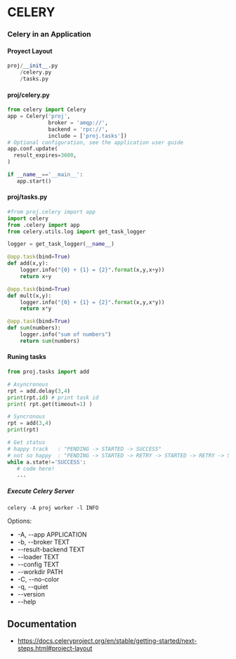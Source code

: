 # CELERY

### Celery in an Application

#### Proyect Layout

```python
proj/__init__.py
    /celery.py
    /tasks.py
```

#### proj/celery.py
```python
from celery import Celery
app = Celery('proj', 
             broker = 'amqp://',
             backend = 'rpc://',
             include = ['proj.tasks'])
# Optional configuration, see the application user guide
app.conf.update( 
  result_expires=3600,
)

if __name__=='__main__':
   app.start()
```

#### proj/tasks.py
```python
#from proj.celery import app
import celery
from .celery import app
from celery.utils.log import get_task_logger

logger = get_task_logger(__name__)

@app.task(bind=True)
def add(x,y):
	logger.info("{0} + {1} = {2}".format(x,y,x+y))
	return x+y

@app.task(bind=True)
def mult(x,y):
	logger.info("{0} + {1} = {2}".format(x,y,x*y))
	return x*y

@app.task(bind=True)
def sum(numbers):
	logger.info("sum of numbers")
	return sum(numbers)
```

#### Runing tasks

```python
from proj.tasks import add

# Asyncronous
rpt = add.delay(3,4) 
print(rpt.id) # print task id
print( rpt.get(timeout=1) )

# Syncronous
rpt = add(3,4)
print(rpt)

# Get status
# happy track   : "PENDING -> STARTED -> SUCCESS"
# not so happy  : "PENDING -> STARTED -> RETRY -> STARTED -> RETRY -> STARTED -> SUCCESS"
while a.state!='SUCCESS':
   # code here!
   ...

```

##### Execute Celery Server
```
celery -A proj worker -l INFO
```
Options:
-  -A, --app APPLICATION
-  -b, --broker TEXT
-  --result-backend TEXT
-  --loader TEXT
-  --config TEXT
-  --workdir PATH
-  -C, --no-color
-  -q, --quiet
-  --version
-  --help

## Documentation
- https://docs.celeryproject.org/en/stable/getting-started/next-steps.html#project-layout
